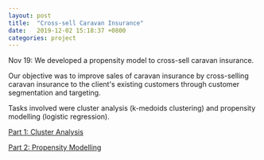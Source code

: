 ```yaml
---
layout: post
title:  "Cross-sell Caravan Insurance"
date:   2019-12-02 15:18:37 +0800
categories: project
---
```


Nov 19: We developed a propensity model to cross-sell caravan insurance.

Our objective was to improve sales of caravan insurance by cross-selling caravan insurance to the client's existing customers through customer segmentation and targeting.

Tasks involved were cluster analysis (k-medoids clustering) and propensity modelling (logistic regression).   

[Part 1: Cluster Analysis](https://github.com/alvinchiaht/project/blob/master/X-sell_Caravan_Insurance_-_Part_1_Clustering.html)  

[Part 2: Propensity Modelling](https://github.com/alvinchiaht/project/blob/master/X-sell_Caravan_Insurance_-_Part_2_Propensity_Modelling.html)

